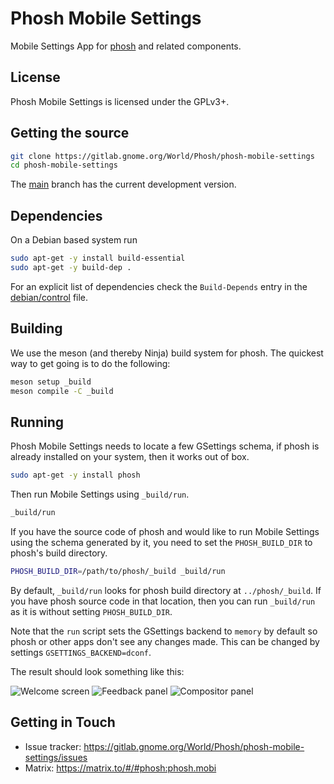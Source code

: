 # Phosh Mobile Settings

Mobile Settings App for [phosh](https://gitlab.gnome.org/World/Phosh/phosh) and
related components.

## License

Phosh Mobile Settings is licensed under the GPLv3+.

## Getting the source

```sh
git clone https://gitlab.gnome.org/World/Phosh/phosh-mobile-settings
cd phosh-mobile-settings
```

The [main][] branch has the current development version.

## Dependencies

On a Debian based system run

```sh
sudo apt-get -y install build-essential
sudo apt-get -y build-dep .
```

For an explicit list of dependencies check the `Build-Depends` entry in the
[debian/control][] file.

## Building

We use the meson (and thereby Ninja) build system for phosh. The quickest
way to get going is to do the following:

```sh
meson setup _build
meson compile -C _build
```

## Running

Phosh Mobile Settings needs to locate a few GSettings schema, if phosh is
already installed on your system, then it works out of box.

```sh
sudo apt-get -y install phosh
```

Then run Mobile Settings using `_build/run`.

```sh
_build/run
```

If you have the source code of phosh and would like to run Mobile Settings using
the schema generated by it, you need to set the `PHOSH_BUILD_DIR` to
phosh's build directory.

```sh
PHOSH_BUILD_DIR=/path/to/phosh/_build _build/run
```

By default, `_build/run` looks for phosh build directory at `../phosh/_build`.
If you have phosh source code in that location, then you can run `_build/run`
as it is without setting `PHOSH_BUILD_DIR`.

Note that the `run` script sets the GSettings backend to `memory` by default
so phosh or other apps don't see any changes made. This can be changed by
settings `GSETTINGS_BACKEND=dconf`.

The result should look something like this:

![Welcome screen](screenshots/panels.png)
![Feedback panel](screenshots/feedback.png)
![Compositor panel](screenshots/compositor.png)

## Getting in Touch

- Issue tracker: <https://gitlab.gnome.org/World/Phosh/phosh-mobile-settings/issues>
- Matrix: <https://matrix.to/#/#phosh:phosh.mobi>

[main]: https://gitlab.gnome.org/World/Phosh/phosh-mobile-seettings/-/tree/main
[.gitlab-ci.yml]: https://gitlab.gnome.org/World/Phosh/phosh-mobile-settings/-/blob/main/.gitlab-ci.yml
[debian/control]: https://gitlab.gnome.org/World/Phosh/phosh-mobile-settings/-/blob/main/debian/control
